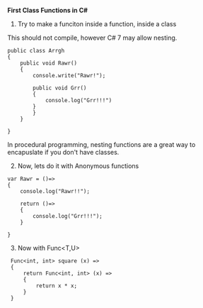 **First Class Functions in C#**

1.  Try to make a funciton inside a function, inside a class

This should not compile, however C# 7 may allow nesting.

```
public class Arrgh 
{
    public void Rawr() 
    {
        console.write("Rawr!");

        public void Grr()
        {
            console.log("Grr!!!")
        }
        }
    }

}

```
In procedural programming, nesting functions are a great way to encapuslate if you don't have classes.

2.  Now, lets do it with Anonymous functions

```
var Rawr = ()=> 
{
    console.log("Rawr!!");

    return ()=>
    {
        console.log("Grr!!!");
    }

}

```
3.  Now with Func<T,U>

```
 Func<int, int> square (x) =>
 {
     return Func<int, int> (x) => 
     {
         return x * x;
     }
 } 

```

